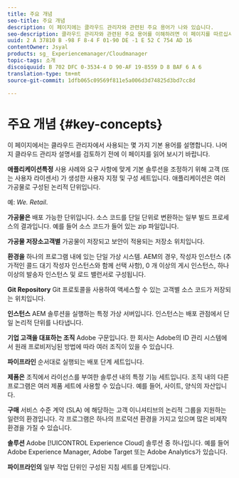 ```yaml
---
title: 주요 개념
seo-title: 주요 개념
description: 이 페이지에는 클라우드 관리자와 관련된 주요 용어가 나와 있습니다.
seo-description: 클라우드 관리자와 관련된 주요 용어를 이해하려면 이 페이지를 따르십시오.
uuid: 2 A 37810 B -98 F 8-4 F 01-90 DE -1 E 52 C 754 AD 16
contentOwner: Jsyal
products: sg_ Experiencemanager/Cloudmanager
topic-tags: 소개
discoiquuid: B 702 DFC 0-3534-4 D 90-AF 19-8559 D 8 BAF 6 A 6
translation-type: tm+mt
source-git-commit: 1dfb065c09569f811e5a006d3d74825d3bd7cc8d

---
```



# 주요 개념 {#key-concepts}

이 페이지에서는 클라우드 관리자에서 사용되는 몇 가지 기본 용어를 설명합니다. 나머지 클라우드 관리자 설명서를 검토하기 전에 이 페이지를 읽어 보시기 바랍니다.

**애플리케이션특정** 사용 사례와 요구 사항에 맞게 기본 솔루션을 조정하기 위해 고객 (또는 사용자 라이센서) 가 생성한 사용자 지정 및 구성 세트입니다. 애플리케이션은 여러 가공물로 구성된 논리적 단위입니다.

예: *We. Retail*.

**가공물은** 배포 가능한 단위입니다. 소스 코드를 단일 단위로 변환하는 일부 빌드 프로세스의 결과입니다. 예를 들어 소스 코드가 들어 있는 zip 파일입니다.

**가공물 저장소고객별** 가공물이 저장되고 보안이 적용되는 저장소 위치입니다.

**환경을** 하나의 프로그램 내에 있는 단일 가상 시스템. AEM의 경우, 작성자 인스턴스 (추가적인 콜드 대기 작성자 인스턴스와 함께 선택 사항), 0 개 이상의 게시 인스턴스, 하나 이상의 발송자 인스턴스 및 로드 밸런서로 구성됩니다.

**Git Repository** Git 프로토콜을 사용하여 액세스할 수 있는 고객별 소스 코드가 저장되는 위치입니다.

**인스턴스** AEM 솔루션을 실행하는 특정 가상 서버입니다. 인스턴스는 배포 관점에서 단일 논리적 단위를 나타냅니다.

**기업 고객을 대표하는 조직** Adobe 구문입니다. 한 회사는 Adobe의 ID 관리 시스템에서 원래 프로비저닝된 방법에 따라 여러 조직이 있을 수 있습니다.

**파이프라인** 순서대로 실행되는 배포 단계 세트입니다.

**제품은** 조직에서 라이선스를 부여한 솔루션 내의 특정 기능 세트입니다. 조직 내의 다른 프로그램은 여러 제품 세트에 사용할 수 있습니다. 예를 들어, 사이트, 양식의 자산입니다.

**구매** 서비스 수준 계약 (SLA) 에 해당하는 고객 이니셔티브의 논리적 그룹을 지원하는 일련의 환경입니다. 각 프로그램은 하나의 프로덕션 환경을 가지고 있으며 많은 비제작 환경을 가질 수 있습니다.

**솔루션** Adobe [!UICONTROL Experience Cloud] 솔루션 중 하나입니다. 예를 들어 Adobe Experience Manager, Adobe Target 또는 Adobe Analytics가 있습니다.

**파이프라인의** 일부 작업 단위인 구성된 지침 세트를 단계입니다.

